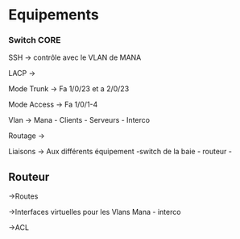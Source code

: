 # Equipements

### Switch CORE

SSH → contrôle avec le VLAN de MANA

LACP → 

Mode Trunk → Fa 1/0/23 et a 2/0/23 

Mode Access → Fa 1/0/1-4

Vlan →  Mana -  Clients - Serveurs - Interco

Routage → 

Liaisons → Aux différents équipement -switch de la baie - routeur - 

## Routeur

→Routes

→Interfaces virtuelles pour les Vlans Mana - interco 

→ACL
